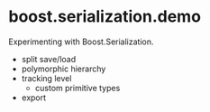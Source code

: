 # boost.serialization.demo

Experimenting with Boost.Serialization.
- split save/load
- polymorphic hierarchy
- tracking level
  - custom primitive types
- export
